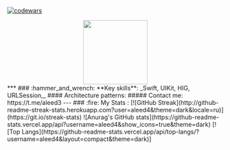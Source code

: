 [![codewars](https://www.codewars.com/users/aleed12/badges/small)](https://www.codewars.com/users/aleed12) 
<div id="header" align="center">
 <img src="https://media.giphy.com/media/SWWl3Y5b7U5hiVKVeA/giphy.gif" width="150"/>
</div>
***
### :hammer_and_wrench: **Key skills**: _Swift, UIKit, HIG, URLSession,_
#### Architecture patterns: 
##### Contact me: https://t.me/aleed3
---
### :fire: My Stats :
[![GitHub Streak](http://github-readme-streak-stats.herokuapp.com?user=aleed4&theme=dark&locale=ru)](https://git.io/streak-stats)
![Anurag's GitHub stats](https://github-readme-stats.vercel.app/api?username=aleed4&show_icons=true&theme=dark)
[![Top Langs](https://github-readme-stats.vercel.app/api/top-langs/?username=aleed4&layout=compact&theme=dark)]

